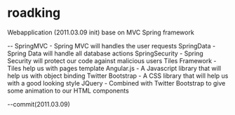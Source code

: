 # roadking

Webapplication (2011.03.09 init)
base on MVC Spring framework

--
SpringMVC - Spring MVC will handles the user requests
SpringData - Spring Data will handle all database actions
SpringSecurity - Spring Security will protect our code against malicious users
Tiles Framework - Tiles help us with pages template
Angular.js - A Javascript library that will help us with object binding
Twitter Bootstrap - A CSS library that will help us with a good looking style
JQuery - Combined with Twitter Bootstrap to give some animation to our HTML components

--commit(2011.03.09)
